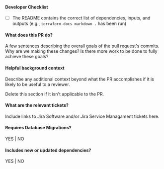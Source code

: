 #### Developer Checklist

- [ ] The README contains the correct list of dependencies, inputs, and outputs (e.g., `terraform-docs markdown .` has been run)

#### What does this PR do?

A few sentences describing the overall goals of the pull request's commits.
Why are we making these changes? Is there more work to be done to fully
achieve these goals?

#### Helpful background context

Describe any additional context beyond what the PR accomplishes if it is likely
to be useful to a reviewer.

Delete this section if it isn't applicable to the PR.

#### What are the relevant tickets?

Include links to Jira Software and/or Jira Service Managament tickets here.

#### Requires Database Migrations?
YES | NO

#### Includes new or updated dependencies?
YES | NO
